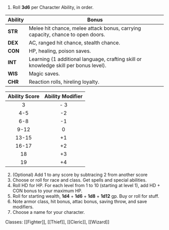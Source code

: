 1. Roll **3d6** per Character Ability, in order.

| Ability  | Bonus |
| -------- | -------- |
| **STR** | Melee hit chance, melee attack bonus, carrying capacity, chance to open doors.|
| **DEX** | AC, ranged hit chance, stealth chance.|
| **CON** | HP, healing, poison saves.|
| **INT** | Learning (1 additional language, crafting skill or knowledge skill per bonus level).
| **WIS** | Magic saves.
| **CHR** | Reaction rolls, hireling loyalty.

| Ability Score | Ability Modifier |
| :-------------: | :-------------: |
| 3 | - 3 | 
| 4-5 | -2 |
| 6-8 | -1 |
| 9-12 | 0 |
| 13-15 | +1 |
| 16-17 | +2 |
| 18 | +3 |
| 19 | +4 |

2. (Optional) Add 1 to any score by subtracing 2 from another score
3. Choose or roll for race and class. Get spells and special abilities.
4. Roll HD for HP. For each level from 1 to 10 (starting at level 1), add HD + CON bonus to your maximum HP.
5. Roll for starting wealth, **1d4** + **1d6** + **1d8** + **1d12** gp. Buy or roll for stuff.
6. Note armor class, hit bonus, attac bonus, saving throw, and save modifiers.
7. Choose a name for your character.

Classes: [[Fighter]], [[Thief]], [[Cleric]], [[Wizard]]